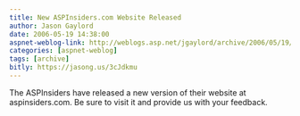 ```yaml
---
title: New ASPInsiders.com Website Released
author: Jason Gaylord
date: 2006-05-19 14:38:00
aspnet-weblog-link: http://weblogs.asp.net/jgaylord/archive/2006/05/19/447279.aspx
categories: [aspnet-weblog]
tags: [archive]
bitly: https://jasong.us/3cJdkmu
---
```


The ASPInsiders have released a new version of their website at aspinsiders.com. Be sure to visit it and provide us with your feedback.